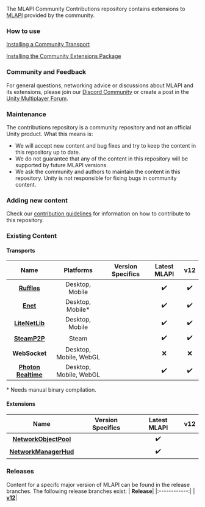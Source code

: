The MLAPI Community Contributions repository contains extensions to [MLAPI](https://github.com/Unity-Technologies/com.unity.multiplayer.mlapi) provided by the community.

### How to use

[Installing a Community Transport](/Transports/README.md)

[Installing the Community Extensions Package](/com.mlapi.contrib.extensions/README.md)

### Community and Feedback
For general questions, networking advice or discussions about MLAPI and its extensions, please join our [Discord Community](https://discord.gg/FM8SE9E) or create a post in the [Unity Multiplayer Forum](https://forum.unity.com/forums/multiplayer.26/).

### Maintenance
The contributions repository is a community repository and not an official Unity product. What this means is:
- We will accept new content and bug fixes and try to keep the content in this repository up to date.
- We do not guarantee that any of the content in this repository will be supported by future MLAPI versions.
- We ask the community and authors to maintain the content in this repository. Unity is not responsible for fixing bugs in community content.

### Adding new content
Check our [contribution guidelines](CONTRIBUTING.md) for information on how to contribute to this repository.

### Existing Content

#### Transports
| **Name** | **Platforms** | **Version Specifics** | **Latest MLAPI** | **v12** |
|:------------:|:---------:|:-------------:|:-------:|:---:|
| **[Ruffles](/Transports/com.mlapi.contrib.transport.ruffles)**| Desktop, Mobile | | :heavy_check_mark: | :heavy_check_mark: | 
|**[Enet](/Transports/com.mlapi.contrib.transport.enet)**| Desktop, Mobile\* | |:heavy_check_mark: | :heavy_check_mark: | 
|**[LiteNetLib](/Transports/com.mlapi.contrib.transport.litenetlib)**| Desktop, Mobile | | :heavy_check_mark: | :heavy_check_mark: | 
|**[SteamP2P](/Transports/com.mlapi.contrib.transport.steamp2p)**| Steam || :heavy_check_mark: | :heavy_check_mark: | 
|**WebSocket**| Desktop, Mobile, WebGL | | :x:| :x: |
|**[Photon Realtime](/Transports/com.mlapi.contrib.transport.photon-realtime)**| Desktop, Mobile, WebGL || :heavy_check_mark: | :heavy_check_mark: |  

\* Needs manual binary compilation.

#### Extensions
| **Name** | **Version Specifics** | **Latest MLAPI** | **v12** |
|:------------:|:-------------:|:-------:|:---:|
|**[NetworkObjectPool](/com.mlapi.contrib.extensions/Runtime/NetworkObjectPool)**| | :heavy_check_mark: | |
|**[NetworkManagerHud](/com.mlapi.contrib.extensions/Runtime/NetworkManagerHud)**| | :heavy_check_mark: | |


### Releases
Content for a specifc major version of MLAPI can be found in the release branches. The following release branches
exist:
| **Release**|
|:------------:|
| **[v12](https://github.com/Unity-Technologies/MLAPI.Transports/tree/release-v12)**|